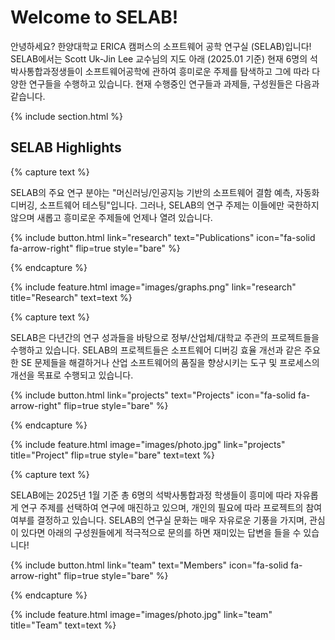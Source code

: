 ---
---

# Welcome to SELAB!

안녕하세요? 한양대학교 ERICA 캠퍼스의 소프트웨어 공학 연구실 (SELAB)입니다! SELAB에서는 Scott Uk-Jin Lee 교수님의 지도 아래 (2025.01 기준) 현재 6명의 석박사통합과정생들이 소프트웨어공학에 관하여 흥미로운 주제를 탐색하고 그에 따라 다양한 연구들을 수행하고 있습니다. 현재 수행중인 연구들과 과제들, 구성원들은 다음과 같습니다.

{% include section.html %}

## SELAB Highlights

{% capture text %}

SELAB의 주요 연구 분야는 "머신러닝/인공지능 기반의 소프트웨어 결함 예측, 자동화 디버깅, 소프트웨어 테스팅"입니다. 그러나, SELAB의 연구 주제는 이들에만 국한하지 않으며 새롭고 흥미로운 주제들에 언제나 열려 있습니다. 

{%
  include button.html
  link="research"
  text="Publications"
  icon="fa-solid fa-arrow-right"
  flip=true
  style="bare"
%}

{% endcapture %}

{%
  include feature.html
  image="images/graphs.png"
  link="research"
  title="Research"
  text=text
%}

{% capture text %}

SELAB은 다년간의 연구 성과들을 바탕으로 정부/산업체/대학교 주관의 프로젝트들을 수행하고 있습니다. SELAB의 프로젝트들은 소프트웨어 디버깅 효율 개선과 같은 주요한 SE 문제들을 해결하거나 산업 소프트웨어의 품질을 향상시키는 도구 및 프로세스의 개선을 목표로 수행되고 있습니다.

{%
  include button.html
  link="projects"
  text="Projects"
  icon="fa-solid fa-arrow-right"
  flip=true
  style="bare"
%}

{% endcapture %}

{%
  include feature.html
  image="images/photo.jpg"
  link="projects"
  title="Project"
  flip=true
  style="bare"
  text=text
%}

{% capture text %}

SELAB에는 2025년 1월 기준 총 6명의 석박사통합과정 학생들이 흥미에 따라 자유롭게 연구 주제를 선택하여 연구에 매진하고 있으며, 개인의 필요에 따라 프로젝트의 참여 여부를 결정하고 있습니다. SELAB의 연구실 문화는 매우 자유로운 기풍을 가지며, 관심이 있다면 아래의 구성원들에게 적극적으로 문의를 하면 재미있는 답변을 들을 수 있습니다! 

{%
  include button.html
  link="team"
  text="Members"
  icon="fa-solid fa-arrow-right"
  flip=true
  style="bare"
%}

{% endcapture %}

{%
  include feature.html
  image="images/photo.jpg"
  link="team"
  title="Team"
  text=text
%}
